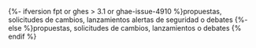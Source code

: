 {%- ifversion fpt or ghes > 3.1 or ghae-issue-4910 %}propuestas, solicitudes de cambios, lanzamientos alertas de seguridad o debates
{%- else %}propuestas, solicitudes de cambios, lanzamientos o debates<!-- `else` statement probably not picked up by GHES 3.1 deprecation script. Will need to review here -->
{% endif %}
